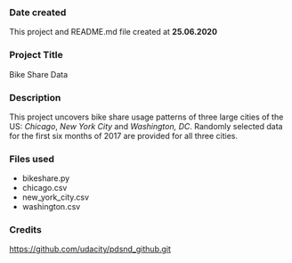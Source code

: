 ### Date created
This project and README.md file created at __25.06.2020__

### Project Title
Bike Share Data

### Description
This project uncovers bike share usage patterns of three large cities of the US: *Chicago*, *New York City* and *Washington, DC*. Randomly selected data for the first six months of 2017 are provided for all three cities.

### Files used
- bikeshare.py
- chicago.csv
- new_york_city.csv
- washington.csv

### Credits
https://github.com/udacity/pdsnd_github.git
